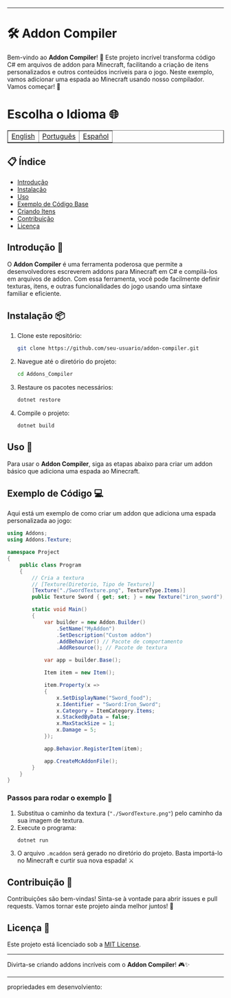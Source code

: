  ---
# 🛠️ Addon Compiler

Bem-vindo ao **Addon Compiler**! 🎉 Este projeto incrível transforma código C# em arquivos de addon para Minecraft, facilitando a criação de itens personalizados e outros conteúdos incríveis para o jogo. Neste exemplo, vamos adicionar uma espada ao Minecraft usando nosso compilador. Vamos começar! 🚀

# Escolha o Idioma 🌐

<table border=1>
  <tr>
    <td><a href="https://github.com/JaymeFernandes/Addons_Compiler/blob/main/README.md">English</a></td>
    <td><a href="https://github.com/JaymeFernandes/Addons_Compiler/blob/main/README_pt.md">Português</a></td>
    <td><a href="https://github.com/JaymeFernandes/Addons_Compiler/blob/main/README_es.md">Español</a></td>
  </tr>
</table>

## 📋 Índice

- [Introdução](#introdução-)
- [Instalação](#instalação-)
- [Uso](#uso-)
- [Exemplo de Código Base](#exemplo-de-código-)
- [Criando Itens](./example//README_pt.MD)
- [Contribuição](#contribuição-)
- [Licença](#licença-)

## Introdução 🌟

O **Addon Compiler** é uma ferramenta poderosa que permite a desenvolvedores escreverem addons para Minecraft em C# e compilá-los em arquivos de addon. Com essa ferramenta, você pode facilmente definir texturas, itens, e outras funcionalidades do jogo usando uma sintaxe familiar e eficiente.

## Instalação 📦

1. Clone este repositório:
   ```sh
   git clone https://github.com/seu-usuario/addon-compiler.git
   ```

2. Navegue até o diretório do projeto:
   ```sh
   cd Addons_Compiler
   ```

3. Restaure os pacotes necessários:
   ```sh
   dotnet restore
   ```

4. Compile o projeto:
   ```sh
   dotnet build
   ```

## Uso 🚀

Para usar o **Addon Compiler**, siga as etapas abaixo para criar um addon básico que adiciona uma espada ao Minecraft.

## Exemplo de Código 💻

Aqui está um exemplo de como criar um addon que adiciona uma espada personalizada ao jogo:

```csharp
using Addons;
using Addons.Texture;

namespace Project
{
    public class Program
    {
        // Cria a textura
        // [Texture(Diretorio, Tipo de Texture)]
        [Texture("./SwordTexture.png", TextureType.Items)]
        public Texture Sword { get; set; } = new Texture("iron_sword"); // Nome da textura

        static void Main()
        {
            var builder = new Addon.Builder()
                .SetName("MyAddon")
                .SetDescription("Custom addon")
                .AddBehavior() // Pacote de comportamento
                .AddResource(); // Pacote de textura

            var app = builder.Base();

            Item item = new Item();

            item.Property(x =>
            {
                x.SetDisplayName("Sword_food");
                x.Identifier = "Sword:Iron_Sword";
                x.Category = ItemCategory.Items;
                x.StackedByData = false;
                x.MaxStackSize = 1;
                x.Damage = 5;
            });

            app.Behavior.RegisterItem(item);

            app.CreateMcAddonFile();
        }
    }
}
```

### Passos para rodar o exemplo 📜

1. Substitua o caminho da textura (`"./SwordTexture.png"`) pelo caminho da sua imagem de textura.
2. Execute o programa:
   ```sh
   dotnet run
   ```
3. O arquivo `.mcaddon` será gerado no diretório do projeto. Basta importá-lo no Minecraft e curtir sua nova espada! ⚔️

## Contribuição 🤝

Contribuições são bem-vindas! Sinta-se à vontade para abrir issues e pull requests. Vamos tornar este projeto ainda melhor juntos! 💪

## Licença 📄

Este projeto está licenciado sob a [MIT License](LICENSE).

---

Divirta-se criando addons incríveis com o **Addon Compiler**! 🎮✨


---

propriedades em desenvolviento:
